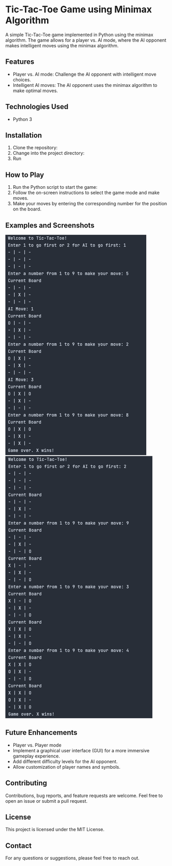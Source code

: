 # Tic-Tac-Toe Game using Minimax Algorithm

A simple Tic-Tac-Toe game implemented in Python using the minimax algorithm. The game allows for a player vs. AI mode, where the AI opponent makes intelligent moves using the minimax algorithm.

## Features
- Player vs. AI mode: Challenge the AI opponent with intelligent move choices.
- Intelligent AI moves: The AI opponent uses the minimax algorithm to make optimal moves.

## Technologies Used
- Python 3

## Installation
1. Clone the repository:
2. Change into the project directory:
3. Run

## How to Play
1. Run the Python script to start the game:
2. Follow the on-screen instructions to select the game mode and make moves.
3. Make your moves by entering the corresponding number for the position on the board.

## Examples and Screenshots
![Gameplay Screenshot 1](screenshots/screenshot1.png)
![Gameplay Screenshot 2](screenshots/screenshot2.png)

## Future Enhancements
- Player vs. Player mode
- Implement a graphical user interface (GUI) for a more immersive gameplay experience.
- Add different difficulty levels for the AI opponent.
- Allow customization of player names and symbols.

## Contributing
Contributions, bug reports, and feature requests are welcome. Feel free to open an issue or submit a pull request.

## License
This project is licensed under the MIT License.

## Contact
For any questions or suggestions, please feel free to reach out.





